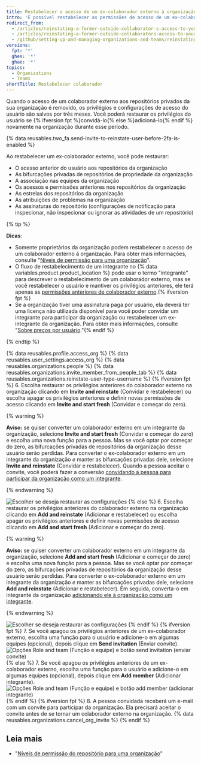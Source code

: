 ```yaml
---
title: Restabelecer o acesso de um ex-colaborador externo à organização
intro: 'É possível restabelecer as permissões de acesso de um ex-colaborador externo para repositórios, forks e configurações da organização.'
redirect_from:
  - /articles/reinstating-a-former-outside-collaborator-s-access-to-your-organization
  - /articles/reinstating-a-former-outside-collaborators-access-to-your-organization
  - /github/setting-up-and-managing-organizations-and-teams/reinstating-a-former-outside-collaborators-access-to-your-organization
versions:
  fpt: '*'
  ghes: '*'
  ghae: '*'
topics:
  - Organizations
  - Teams
shortTitle: Restabelecer colaborador
---
```


Quando o acesso de um colaborador externo aos repositórios privados da sua organização é removido, os privilégios e configurações de acesso do usuário são salvos por três meses. Você poderá restaurar os privilégios do usuário se {% ifversion fpt %}convidá-lo{% else %}adicioná-lo{% endif %} novamente na organização durante esse período.

{% data reusables.two_fa.send-invite-to-reinstate-user-before-2fa-is-enabled %}

Ao restabelecer um ex-colaborador externo, você pode restaurar:
 - O acesso anterior do usuário aos repositórios da organização
 - As bifurcações privadas de repositórios de propriedade da organização
 - A associação nas equipes da organização
 - Os acessos e permissões anteriores nos repositórios da organização
 - As estrelas dos repositórios da organização
 - As atribuições de problemas na organização
 - As assinaturas do repositório (configurações de notificação para inspecionar, não inspecionar ou ignorar as atividades de um repositório)

{% tip %}

**Dicas**:
 - Somente proprietários da organização podem restabelecer o acesso de um colaborador externo à organização. Para obter mais informações, consulte "[Níveis de permissão para uma organização](/articles/permission-levels-for-an-organization)".
 - O fluxo de restabelecimento de um integrante no {% data variables.product.product_location %} pode usar o termo "integrante" para descrever o restabelecimento de um colaborador externo, mas se você restabelecer o usuário e mantiver os privilégios anteriores, ele terá apenas as [permissões anteriores de colaborador externo](/articles/permission-levels-for-an-organization/#outside-collaborators).{% ifversion fpt %}
 - Se a organização tiver uma assinatura paga por usuário, ela deverá ter uma licença não utilizada disponível para você poder convidar um integrante para participar da organização ou restabelecer um ex-integrante da organização. Para obter mais informações, consulte "[Sobre preços por usuário](/articles/about-per-user-pricing)."{% endif %}

{% endtip %}

{% data reusables.profile.access_org %}
{% data reusables.user_settings.access_org %}
{% data reusables.organizations.people %}
{% data reusables.organizations.invite_member_from_people_tab %}
{% data reusables.organizations.reinstate-user-type-username %}
{% ifversion fpt %}
6. Escolha restaurar os privilégios anteriores do colaborador externo na organização clicando em **Invite and reinstate** (Convidar e restabelecer) ou escolha apagar os privilégios anteriores e definir novas permissões de acesso clicando em **Invite and start fresh** (Convidar e começar do zero).

  {% warning %}

  **Aviso:** se quiser converter um colaborador externo em um integrante da organização, selecione **Invite and start fresh** (Convidar e começar do zero) e escolha uma nova função para a pessoa. Mas se você optar por começar do zero, as bifurcações privadas de repositórios da organização desse usuário serão perdidas. Para converter o ex-colaborador externo em um integrante da organização *e* manter as bifurcações privadas dele, selecione **Invite and reinstate** (Convidar e restabelecer). Quando a pessoa aceitar o convite, você poderá fazer a conversão [convidando a pessoa para participar da organização como um integrante](/articles/converting-an-outside-collaborator-to-an-organization-member).

  {% endwarning %}

  ![Escolher se deseja restaurar as configurações](/assets/images/help/organizations/choose_whether_to_restore_org_member_info.png)
{% else %}
6. Escolha restaurar os privilégios anteriores do colaborador externo na organização clicando em **Add and reinstate** (Adicionar e restabelecer) ou escolha apagar os privilégios anteriores e definir novas permissões de acesso clicando em **Add and start fresh** (Adicionar e começar do zero).

  {% warning %}

  **Aviso:** se quiser converter um colaborador externo em um integrante da organização, selecione **Add and start fresh** (Adicionar e começar do zero) e escolha uma nova função para a pessoa. Mas se você optar por começar do zero, as bifurcações privadas de repositórios da organização desse usuário serão perdidas. Para converter o ex-colaborador externo em um integrante da organização *e* manter as bifurcações privadas dele, selecione **Add and reinstate** (Adicionar e restabelecer). Em seguida, converta-o em integrante da organização [adicionando ele à organização como um integrante](/articles/converting-an-outside-collaborator-to-an-organization-member).

  {% endwarning %}

  ![Escolher se deseja restaurar as configurações](/assets/images/help/organizations/choose_whether_to_restore_org_member_info_ghe.png)
{% endif %}
{% ifversion fpt %}
7. Se você apagou os privilégios anteriores de um ex-colaborador externo, escolha uma função para o usuário e adicione-o em algumas equipes (opcional), depois clique em **Send invitation** (Enviar convite). ![Opções Role and team (Função e equipe) e botão send invitation (enviar convite)](/assets/images/help/organizations/add-role-send-invitation.png)
{% else %}
7. Se você apagou os privilégios anteriores de um ex-colaborador externo, escolha uma função para o usuário e adicione-o em algumas equipes (opcional), depois clique em **Add member** (Adicionar integrante). ![Opções Role and team (Função e equipe) e botão add member (adicionar integrante)](/assets/images/help/organizations/add-role-add-member.png)
{% endif %}
{% ifversion fpt %}
8. A pessoa convidada receberá um e-mail com um convite para participar da organização. Ela precisará aceitar o convite antes de se tornar um colaborador externo na organização. {% data reusables.organizations.cancel_org_invite %}
{% endif %}

## Leia mais

- "[Níveis de permissão do repositório para uma organização](/articles/repository-permission-levels-for-an-organization)"
